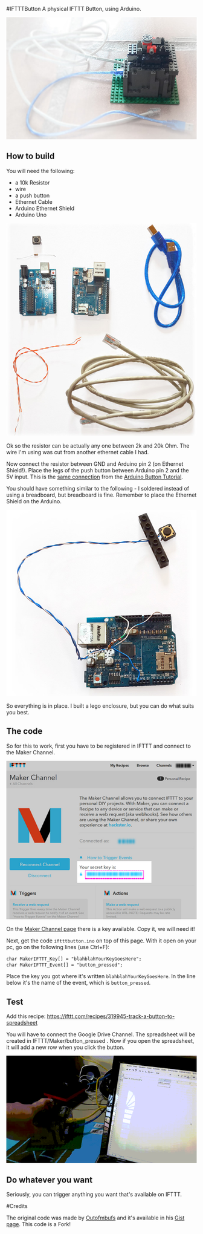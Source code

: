 #IFTTTButton
A physical IFTTT Button, using Arduino.

![End build](https://raw.githubusercontent.com/ericoporto/IFTTTButton/master/img/built.jpg)

How to build
------------

You will need the following:

* a 10k Resistor
* wire
* a push button
* Ethernet Cable
* Arduino Ethernet Shield
* Arduino Uno

![Materials](https://raw.githubusercontent.com/ericoporto/IFTTTButton/master/img/materials.jpg)

Ok so the resistor can be actually any one between 2k and 20k Ohm.
The wire I'm using was cut from another ethernet cable I had.

Now connect the resistor between GND and Arduino pin 2 (on Ethernet Shield!).
Place the legs of the push button between Arduino pin 2 and the 5V input.
This is the [same connection](https://www.arduino.cc/en/uploads/Tutorial/button_schem.png) from the [Arduino Button Tutorial](https://www.arduino.cc/en/Tutorial/Button).

You should have something similar to the following - I soldered instead of using a breadboard, but breadboard is fine.
Remember to place the Ethernet Shield on the Arduino.

![Done!](https://raw.githubusercontent.com/ericoporto/IFTTTButton/master/img/building.jpg)

So everything is in place. I built a lego enclosure, but you can do what suits you best.

The code
--------

So for this to work, first you have to be registered in IFTTT and connect to the Maker Channel.

![The Key from the Maker Channel on IFTTT](https://raw.githubusercontent.com/ericoporto/IFTTTButton/master/img/makerchannel.jpg)

On the [Maker Channel page](https://ifttt.com/maker) there is a key available. Copy it, we will need it!

Next, get the code `iftttbutton.ino` on top of this page. With it open on your pc, go on the following lines (use Ctrl+F):

    char MakerIFTTT_Key[] = "blahblahYourKeyGoesHere";
    char MakerIFTTT_Event[] = "button_pressed";

Place the key you got where it's written `blahblahYourKeyGoesHere`.
In the line below it's the name of the event, which is `button_pressed`.

Test
----

Add this recipe: https://ifttt.com/recipes/319945-track-a-button-to-spreadsheet

You will have to connect the Google Drive Channel. The spreadsheet will be created in IFTTT/Maker/button_pressed .
Now if you open the spreadsheet, it will add a new row when you click the button.

![it works!](https://raw.githubusercontent.com/ericoporto/IFTTTButton/master/img/itworksyey.gif)

Do whatever you want
--------------------

Seriously, you can trigger anything you want that's available on IFTTT.

#Credits

The original code was made by [Outofmbufs](https://github.com/outofmbufs) and it's
available in his [Gist page](https://gist.github.com/outofmbufs/d6ced37b49a484c495f0).
This code is a Fork!
